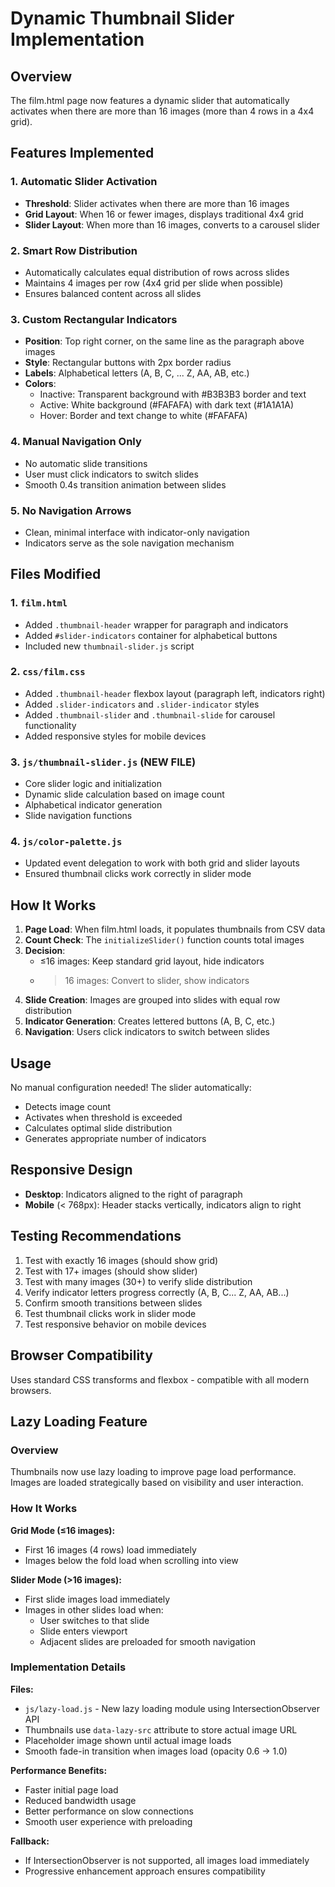 # Dynamic Thumbnail Slider Implementation

## Overview
The film.html page now features a dynamic slider that automatically activates when there are more than 16 images (more than 4 rows in a 4x4 grid).

## Features Implemented

### 1. Automatic Slider Activation
- **Threshold**: Slider activates when there are more than 16 images
- **Grid Layout**: When 16 or fewer images, displays traditional 4x4 grid
- **Slider Layout**: When more than 16 images, converts to a carousel slider

### 2. Smart Row Distribution
- Automatically calculates equal distribution of rows across slides
- Maintains 4 images per row (4x4 grid per slide when possible)
- Ensures balanced content across all slides

### 3. Custom Rectangular Indicators
- **Position**: Top right corner, on the same line as the paragraph above images
- **Style**: Rectangular buttons with 2px border radius
- **Labels**: Alphabetical letters (A, B, C, ... Z, AA, AB, etc.)
- **Colors**:
  - Inactive: Transparent background with #B3B3B3 border and text
  - Active: White background (#FAFAFA) with dark text (#1A1A1A)
  - Hover: Border and text change to white (#FAFAFA)

### 4. Manual Navigation Only
- No automatic slide transitions
- User must click indicators to switch slides
- Smooth 0.4s transition animation between slides

### 5. No Navigation Arrows
- Clean, minimal interface with indicator-only navigation
- Indicators serve as the sole navigation mechanism

## Files Modified

### 1. `film.html`
- Added `.thumbnail-header` wrapper for paragraph and indicators
- Added `#slider-indicators` container for alphabetical buttons
- Included new `thumbnail-slider.js` script

### 2. `css/film.css`
- Added `.thumbnail-header` flexbox layout (paragraph left, indicators right)
- Added `.slider-indicators` and `.slider-indicator` styles
- Added `.thumbnail-slider` and `.thumbnail-slide` for carousel functionality
- Added responsive styles for mobile devices

### 3. `js/thumbnail-slider.js` (NEW FILE)
- Core slider logic and initialization
- Dynamic slide calculation based on image count
- Alphabetical indicator generation
- Slide navigation functions

### 4. `js/color-palette.js`
- Updated event delegation to work with both grid and slider layouts
- Ensured thumbnail clicks work correctly in slider mode

## How It Works

1. **Page Load**: When film.html loads, it populates thumbnails from CSV data
2. **Count Check**: The `initializeSlider()` function counts total images
3. **Decision**: 
   - ≤16 images: Keep standard grid layout, hide indicators
   - >16 images: Convert to slider, show indicators
4. **Slide Creation**: Images are grouped into slides with equal row distribution
5. **Indicator Generation**: Creates lettered buttons (A, B, C, etc.)
6. **Navigation**: Users click indicators to switch between slides

## Usage

No manual configuration needed! The slider automatically:
- Detects image count
- Activates when threshold is exceeded
- Calculates optimal slide distribution
- Generates appropriate number of indicators

## Responsive Design

- **Desktop**: Indicators aligned to the right of paragraph
- **Mobile** (< 768px): Header stacks vertically, indicators align to right

## Testing Recommendations

1. Test with exactly 16 images (should show grid)
2. Test with 17+ images (should show slider)
3. Test with many images (30+) to verify slide distribution
4. Verify indicator letters progress correctly (A, B, C... Z, AA, AB...)
5. Confirm smooth transitions between slides
6. Test thumbnail clicks work in slider mode
7. Test responsive behavior on mobile devices

## Browser Compatibility

Uses standard CSS transforms and flexbox - compatible with all modern browsers.

## Lazy Loading Feature

### Overview
Thumbnails now use lazy loading to improve page load performance. Images are loaded strategically based on visibility and user interaction.

### How It Works

**Grid Mode (≤16 images):**
- First 16 images (4 rows) load immediately
- Images below the fold load when scrolling into view

**Slider Mode (>16 images):**
- First slide images load immediately
- Images in other slides load when:
  - User switches to that slide
  - Slide enters viewport
  - Adjacent slides are preloaded for smooth navigation

### Implementation Details

**Files:**
- `js/lazy-load.js` - New lazy loading module using IntersectionObserver API
- Thumbnails use `data-lazy-src` attribute to store actual image URL
- Placeholder image shown until actual image loads
- Smooth fade-in transition when images load (opacity 0.6 → 1.0)

**Performance Benefits:**
- Faster initial page load
- Reduced bandwidth usage
- Better performance on slow connections
- Smooth user experience with preloading

**Fallback:**
- If IntersectionObserver is not supported, all images load immediately
- Progressive enhancement approach ensures compatibility
